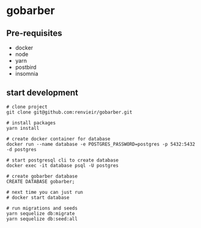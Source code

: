 # gobarber

## Pre-requisites

* docker
* node
* yarn
* postbird
* insomnia

## start development

```
# clone project
git clone git@github.com:renvieir/gobarber.git

# install packages
yarn install

# create docker container for database
docker run --name database -e POSTGRES_PASSWORD=postgres -p 5432:5432 -d postgres

# start postgresql cli to create database
docker exec -it database psql -U postgres

# create gobarber database
CREATE DATABASE gobarber;

# next time you can just run
# docker start database

# run migrations and seeds
yarn sequelize db:migrate
yarn sequelize db:seed:all

```
